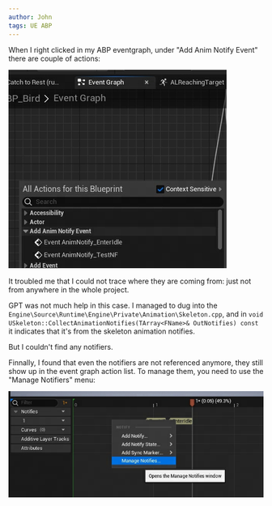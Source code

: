 ```yaml
---
author: John
tags: UE ABP
---
```

When I right clicked in my ABP eventgraph, under "Add Anim Notify Event" there are couple of actions:

![](/assets/img/posts-202406/11-event-actions.jpg)

It troubled me that I could not trace where they are coming from: just not from anywhere in the whole project.

GPT was not much help in this case. I managed to dug into the
`Engine\Source\Runtime\Engine\Private\Animation\Skeleton.cpp`, and in
`void USkeleton::CollectAnimationNotifies(TArray<FName>& OutNotifies) const` it indicates that it's from the skeleton
animation notifies.

But I couldn't find any notifiers.

Finnally, I found that even the notifiers are not referenced anymore, they still show up in the event graph action list.
To manage them, you need to use the "Manage Notifiers" menu:

![](/assets/img/posts-202406/11-manage-notifiers.jpg)
